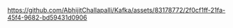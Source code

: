 

https://github.com/AbhijitChallapalli/Kafka/assets/83178772/2f0cf1ff-21fa-45f4-9682-bd59431d0906

